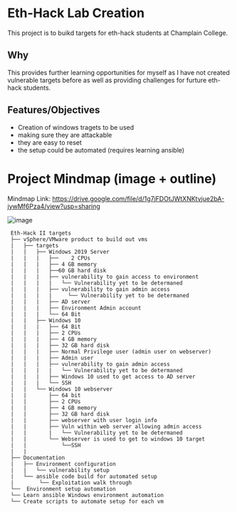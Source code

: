 # Eth-Hack Lab Creation
This project is to buikd targets for eth-hack students at Champlain College. 

## Why
This provides further learning opportunities for myself as I have not created vulnerable targets before as well as providing challenges for furture eth-hack students.

## Features/Objectives
- Creation of windows tragets to be used
- making sure they are attackable
- they are easy to reset
- the setup could be automated (requires learning ansible)

# Project Mindmap (image + outline) 
Mindmap Link: https://drive.google.com/file/d/1g7jFDOtJWtXNKtvjue2bA-jywMf6Pza4/view?usp=sharing

![image](https://github.com/jude-lindale/Capstone-Project/assets/70959569/1c396783-9903-42a0-bcab-2c7cbf184789)

     Eth-Hack II targets
     ├── vSphere/VMware product to build out vms
     |   ├── targets
     |   |   ├── Windows 2019 Server
     |   |   |   ├──	2 CPUs
     |   |   |   ├── 4 GB memory
     |   |   |   ├──60 GB hard disk
     |   |   |   ├── vulnerability to gain access to environment
     |   |   |   |   └── Vulnerability yet to be determaned
     |   |   |   ├── vulnerability to gain admin access
     |   |   |   |     └── Vulnerability yet to be determaned
     |   |   |   ├── AD server
     |   |   |   ├── Environment Admin account
     |   |   |   └── 64 Bit
     |   |   ├── Windows 10
     |   |   |   ├── 64 Bit
     |   |   |   ├── 2 CPUs
     |   |   |   ├── 4 GB memory
     |   |   |   ├── 32 GB hard disk
     |   |   |   ├── Normal Privilege user (admin user on webserver)
     |   |   |   ├── Admin user
     |   |   |   ├── vulnerability to gain admin access
     |   |   |   |   └── Vulnerability yet to be determaned
     |   |   |   ├── Windows 10 used to get access to AD server
     |   |   |   └── SSH
     |   |   └── Windows 10 webserver
     |   |       ├── 64 bit
     |   |       ├── 2 CPUs
     |   |       ├── 4 GB memory
     |   |       ├── 32 GB hard disk
     |   |       ├── webserver with user login info
     |   |       ├── Vuln within web server allowing admin access
     |   |       |   └── Vulnerability yet to be determaned
     |   |       └── Webserver is used to get to windows 10 target
     |   |           └──SSH
     |   |       
     ├── Documentation
     |   ├── Environment configuration
     |   |   └── vulnerability setup
     |   └── ansible code build for automated setup
     |        └── Exploitation walk through
     └──  Environment setup automation
     └── Learn ansible Windows environment automation
     └── Create scripts to automate setup for each vm

